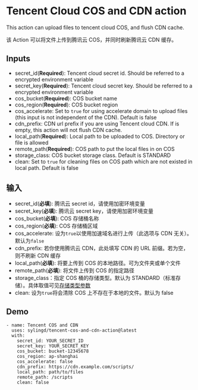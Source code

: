 # Tencent Cloud COS and CDN action

This action can upload files to tencent cloud COS, and flush CDN cache.

该 Action 可以将文件上传到腾讯云 COS，并同时刷新腾讯云 CDN 缓存。

## Inputs

- secret_id(**Required**): Tencent cloud secret id. Should be referred to a encrypted environment variable
- secret_key(**Required**): Tencent cloud secret key. Should be referred to a encrypted environment variable
- cos_bucket(**Required**): COS bucket name
- cos_region(**Required**): COS bucket region
- cos_accelerate: Set to `true` for using accelerate domain to upload files (this input is not independent of the CDN). Default is false
- cdn_prefix: CDN url prefix if you are using Tencent cloud CDN. If is empty, this action will not flush CDN cache.
- local_path(**Required**): Local path to be uploaded to COS. Directory or file is allowed
- remote_path(**Required**): COS path to put the local files in on COS
- storage_class: COS bucket storage class. Default is STANDARD
- clean: Set to `true` for cleaning files on COS path which are not existed in local path. Default is false

## 输入

- secret_id(**必填**): 腾讯云 secret id，请使用加密环境变量
- secret_key(**必填**): 腾讯云 secret key，请使用加密环境变量
- cos_bucket(**必填**): COS 存储桶名称
- cos_region(**必填**): COS 存储桶区域
- cos_accelerate: 设为`true`以使用加速域名进行上传（此选项与 CDN 无关）。默认为`false`
- cdn_prefix: 若你使用腾讯云 CDN，此处填写 CDN 的 URL 前缀。若为空，则不刷新 CDN 缓存
- local_path(**必填**): 将要上传到 COS 的本地路径。可为文件夹或单个文件
- remote_path(**必填**): 将文件上传到 COS 的指定路径
- storage_class：指定 COS 桶的存储类型。默认为 STANDARD（标准存储）。具体取值可见[存储类型参数](https://cloud.tencent.com/document/product/436/33417)
- clean: 设为`true`将会清除 COS 上不存在于本地的文件。默认为 false

## Demo

```
- name: Tencent COS and CDN
  uses: sylingd/tencent-cos-and-cdn-action@latest
  with:
    secret_id: YOUR_SECRET_ID
    secret_key: YOUR_SECRET_KEY
    cos_bucket: bucket-12345678
    cos_region: ap-shanghai
    cos_accelerate: false
    cdn_prefix: https://cdn.example.com/scripts/
    local_path: path/to/files
    remote_path: /scripts
    clean: false
```
